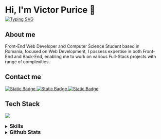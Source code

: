   <div>
  <h1 style="margin-bottom:5px">Hi, I'm Victor Purice 👋</h1>
  <a href="https://git.io/typing-svg"><img src="https://readme-typing-svg.herokuapp.com?font=console&weight=800&duration=2000&pause=1000&color=6EC2DE&random=false&width=435&lines=Front-End+Web+Developer;Computer+Science+Student;Freelance+Developer;" alt="Typing SVG" /></a>
  <div>

  <div>
  <h2>About me</h2>
  <p>
  Front-End Web Developer and Computer Science Student based in Romania, focused on Web Development, I possess expertise in both Front-End and Back-End, enabling me to work on various Full-Stack projects with range of complexities.
  </p>
  </div>
  
  <div>
  <h2>Contact me</h2>
  <a href="mailto:pvictor0110@gmail.com" >
  <img alt="Static Badge" src="https://img.shields.io/badge/gmail-yellow?style=for-the-badge&logo=gmail&logoColor=white"/>
  </a>
  <a href="https://pvictordev.netlify.app/" target="blank">
    <img alt="Static Badge" src="https://img.shields.io/badge/website-red?style=for-the-badge&logo=google&logoColor=white"/>
  </a>
  <a href="https://www.linkedin.com/in/victor-purice-dev/" target="_blank">
    <img alt="Static Badge" src="https://img.shields.io/badge/linkedin-blue?style=for-the-badge&logo=linkedin&logoColor=white"/>
  </a>
  </div>

  <div>
    <h2>Tech Stack</h2>
    <a href="https://skillicons.dev">
      <img src="https://skillicons.dev/icons?i=react,ts,tailwind,mongo,nodejs,express" />
    </a>
  </div>
  <br>

<details>
  <summary>
  <span style="font-size:17px; font-weight:700">Skills </span></summary>
  <div>
    <h3>Languages</h3>
    <a href="https://skillicons.dev">
      <img src="https://skillicons.dev/icons?i=javascript,typescript,php,html,css" />
    </a>
  </div>

  <div>
  <h3>Frameworks and libraries</h3>
  <a href="https://skillicons.dev">
    <img src="https://skillicons.dev/icons?i=react,next,angular,redux,tailwind,bootstrap,mui,express,laravel" />
  </a>
  </div>

  <div>
  <h3>Databases</h3>
  <a href="https://skillicons.dev">
    <img src="https://skillicons.dev/icons?i=mongo,firebase,mysql" />
  </a>
  </div>

  <div>
  <h3>Cloud Hosting</h3>
  <a href="https://skillicons.dev">
    <img src="https://skillicons.dev/icons?i=firebase,heroku,cloudflare" />
  </a>
  </div>

  <div>
  <h3>Testing</h3>
  <a href="https://skillicons.dev">
    <img src="https://skillicons.dev/icons?i=postman,jest" />
  </a>
  </div>

  <div>
  <h3>Software</h3>
  <a href="https://skillicons.dev">
    <img src="https://skillicons.dev/icons?i=git,vscode,visualstudio,figma,ps,webpack,vite" />
  </a>
  </div>
  <br>

</details>

  <details>
  <summary><span style="font-size:17px; font-weight:700">Github Stats</span></summary>
  <br/>

![pvictordev's Top Languages](https://github-readme-stats.vercel.app/api/top-langs/?username=pvictordev&theme=react&show_icons=true&hide_border=false&layout=compact)

![pvictordev's Stats](https://github-readme-stats.vercel.app/api?username=pvictordev&theme=react&show_icons=true&hide_border=false&count_private=true)

![pvictordev's Streak](https://github-readme-streak-stats.herokuapp.com/?user=pvictordev&theme=react&hide_border=false)

  </details>
